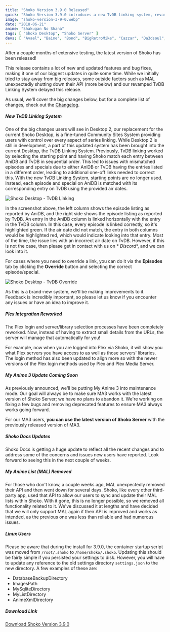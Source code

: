 ```yaml
---
title: "Shoko Version 3.9.0 Released"
quick: "Shoko Version 3.9.0 introduces a new TvDB linking system, revamped Plex integration, and various updates and bug fixes."
image: "shoko-version-3-9-0.webp"
date: "2018-06-21"
anime: "Shakugan No Shana"
tags: [ "Shoko Desktop", "Shoko Server" ]
devs: [ "Avael", "Baine", "Bond", "BigRetroMike", "Cazzar", "Da3dsoul", "ElementalCrisis", "JonBaby", "MaxPiva", "Undeadhunter" ]
---
```


After a couple months of extensive testing, the latest version of Shoko has been released!

This release contains a lot of new and updated features and bug fixes, making it one of our biggest updates in quite
some time. While we initially tried to stay away from big releases, some outside factors such as MAL unexpectedly
shutting down their API (more below) and our revamped TvDB Linking System delayed this release.

As usual, we'll cover the big changes below, but for a complete list of changes, check out
the [Changelog](https://docs.shokoanime.com/changelog.html).

##### New TvDB Linking System

One of the big changes users will see in Desktop 2, our replacement for the current Shoko Desktop, is a fine-tuned
Community Sites System providing users with control over every aspect of series linking. While Desktop 2 is still in
development, a part of this updated system has been brought into the current Desktop, the TvDB Linking System.
Previously, TvDB linking worked by selecting the starting point and having Shoko match each entry between AniDB and TvDB
in sequential order. This led to issues with mismatched episodes and specials due to either AniDB or TvDB having the
entries listed in a different order, leading to additional one-off links needed to correct this. With the new TvDB
Linking System, starting points are no longer used. Instead, each episode and special on AniDB is matched with its
corresponding entry on TvDB using the provided air dates.

![Shoko Desktop - TvDB Linking](/images/blog/shoko-version-3-9-0-tvdb-linking.webp)

In the screenshot above, the left column shows the episode listing as reported by AniDB, and the right side shows the
episode listing as reported by TvDB. An entry in the AniDB column is linked horizontally with the entry in the TvDB
column. In this case, every episode is linked correctly, so it's highlighted green. If the air date did not match, the
entry in both columns would be highlighted red, which would indicate looking into that entry. Most of the time, the
issue lies with an incorrect air date on TvDB. However, if this is not the case, then please get in contact with us on *
*Discord**, and we can look into it.

For cases where you need to override a link, you can do it via the **Episodes** tab by clicking the **Override** button
and selecting the correct episode/special.

![Shoko Desktop - TvDB Override](/images/blog/shoko-version-3-9-0-tvdb-override.webp)

As this is a brand-new system, we'll be making improvements to it. Feedback is incredibly important, so please let us
know if you encounter any issues or have an idea to improve it.

##### Plex Integration Reworked

The Plex login and server/library selection processes have been completely reworked. Now, instead of having to extract
small details from the URLs, the server will manage that automatically for you!

For example, now when you are logged into Plex via Shoko, it will show you what Plex servers you have access to as well
as those servers' libraries. The login method has also been updated to align more so with the newer versions of the Plex
login methods used by Plex and Plex Media Server.

##### My Anime 3 Update Coming Soon

As previously announced, we'll be putting My Anime 3 into maintenance mode. Our goal will always be to make sure MA3
works with the latest version of Shoko Server; we have no plans to abandon it. We're working on fixing a few bugs and
removing deprecated features to ensure MA3 always works going forward.

For our MA3 users, **you can use the latest version of Shoko Server** with the previously released version of MA3.

##### Shoko Docs Updates

Shoko Docs is getting a huge update to reflect all the recent changes and to address some of the concerns and issues new
users have reported. Look forward to seeing this in the next couple of weeks.

##### My Anime List (MAL) Removed

For those who don't know, a couple weeks ago, MAL unexpectedly removed their API and then went down for several days.
Shoko, like every other third-party app, used that API to allow our users to sync and update their MAL lists within
Shoko. With it gone, this is no longer possible, so we removed all functionality related to it. We've discussed it at
lengths and have decided that we will only support MAL again if their API is improved and works as intended, as the
previous one was less than reliable and had numerous issues.

##### Linux Users

Please be aware that during the install for 3.9.0, the container startup script was moved from `/root/.shoko`
to `/home/shoko/.shoko`. Updating this should be fairly simple if you persisted your settings to disk. However, you will
have to update any reference to the old settings directory `settings.json` to the new directory. A few examples of these
are:

- DatabaseBackupDirectory
- ImagesPath
- MySqliteDirectory
- MyListDirectory
- AnimeXmlDirectory

##### Download Link

[Download Shoko Version 3.9.0](https://shokoanime.com/downloads/)
